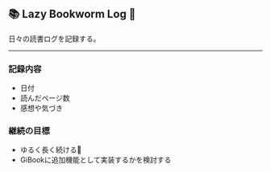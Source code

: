 ## 📚 Lazy Bookworm Log 🐛

日々の読書ログを記録する。

---

### 記録内容
  - 日付
  - 読んだページ数
  - 感想や気づき

### 継続の目標
- ゆるく長く続ける🐛
- GiBookに追加機能として実装するかを検討する
